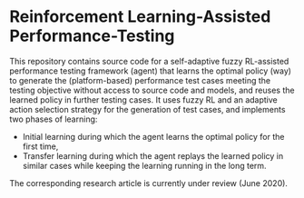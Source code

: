 # Reinforcement Learning-Assisted Performance-Testing
This repository contains source code for a self-adaptive fuzzy RL-assisted performance testing framework (agent) that learns the optimal policy (way) to generate the (platform-based) performance test cases meeting the testing objective without access to source code and models, and reuses the learned policy in further testing cases. It uses fuzzy RL and an adaptive action selection strategy for the generation of test cases, and implements two phases of learning:
- Initial learning during which the agent learns the optimal policy for the first time,
- Transfer learning during which the agent replays the learned policy in similar cases while keeping the learning running in the long term.  

The corresponding research article is currently under review (June 2020). 
